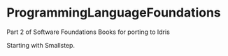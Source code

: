 # ProgrammingLanguageFoundations
Part 2 of Software Foundations Books for porting to Idris

Starting with Smallstep.
